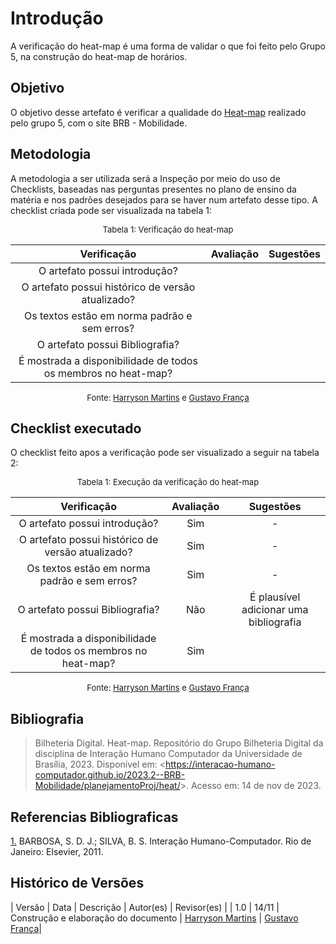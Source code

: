 # Introdução 

A verificação do heat-map é uma forma de validar o que foi feito pelo Grupo 5, na construção do heat-map de horários.

## Objetivo

O objetivo desse artefato é verificar a qualidade do [Heat-map](https://interacao-humano-computador.github.io/2023.2--BRB-Mobilidade/planejamentoProj/heat/) realizado pelo grupo 5, com o site BRB - Mobilidade.

## Metodologia

A metodologia a ser utilizada será a Inspeção por meio do uso de Checklists, baseadas nas perguntas presentes no plano de ensino da matéria e nos padrões desejados para se haver num artefato desse tipo. A checklist criada pode ser visualizada na tabela 1:

<center>

<font size="2"><p style="text-align: center">Tabela 1: Verificação do heat-map</p></font>

| Verificação | Avaliação | Sugestões |
|:--------:|:--------:|:--------:|
|O artefato possui introdução?|          |          |
|O artefato possui histórico de versão atualizado?|          |          |
|Os textos estão em norma padrão e sem erros?|          |          |
|O artefato possui Bibliografia?|          |          |
|É mostrada a disponibilidade de todos os membros no heat-map?|||

<font size="2"><p style="text-align: center">Fonte: [Harryson Martins](https://github.com/harry-cmartin) e [Gustavo França](https://github.com/gustavofbs) </p></font>

</center>

## Checklist executado

O checklist feito apos a verificação pode ser visualizado a seguir na tabela 2:

<center>

<font size="2"><p style="text-align: center">Tabela 1: Execução da verificação do heat-map</p></font>

| Verificação | Avaliação | Sugestões |
|:--------:|:--------:|:--------:|
|O artefato possui introdução?|Sim|-|
|O artefato possui histórico de versão atualizado?|Sim|-|
|Os textos estão em norma padrão e sem erros?|Sim|-|
|O artefato possui Bibliografia?|Não|É plausível adicionar uma bibliografia|
|É mostrada a disponibilidade de todos os membros no heat-map?|Sim||

<font size="2"><p style="text-align: center">Fonte: [Harryson Martins](https://github.com/harry-cmartin) e [Gustavo França](https://github.com/gustavofbs) </p></font>

</center>


## Bibliografia 

> Bilheteria Digital. Heat-map. Repositório do Grupo Bilheteria Digital da disciplina de Interação Humano Computador da Universidade de Brasília, 2023. Disponível em: <<https://interacao-humano-computador.github.io/2023.2--BRB-Mobilidade/planejamentoProj/heat/>>. Acesso em: 14 de nov de 2023.

## Referencias Bibliograficas

<a id="FRM3" href="#anchor_1">1.</a> BARBOSA, S. D. J.; SILVA, B. S. Interação Humano-Computador. Rio de Janeiro: Elsevier, 2011.

## Histórico de Versões

| Versão | Data | Descrição | Autor(es) | Revisor(es) |
| 1.0 | 14/11 | Construção e elaboração do documento | [Harryson Martins](https://github.com/harry-cmartin) | [Gustavo França](https://github.com/gustavofbs)|